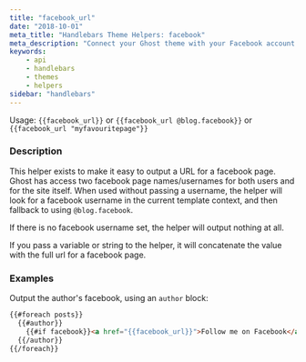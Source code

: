 ```yaml
---
title: "facebook_url"
date: "2018-10-01"
meta_title: "Handlebars Theme Helpers: facebook"
meta_description: "Connect your Ghost theme with your Facebook account. Read more about building custom Ghost themes! 👻!"
keywords:
    - api
    - handlebars
    - themes
    - helpers
sidebar: "handlebars"
---
```


Usage: `{{facebook_url}}` or `{{facebook_url @blog.facebook}}` or `{{facebook_url "myfavouritepage"}}`

### Description

This helper exists to make it easy to output a URL for a facebook page. Ghost has access two facebook page names/usernames for both users and for the site itself. When used without passing a username, the helper will look for a facebook username in the current template context, and then fallback to using `@blog.facebook`.

If there is no facebook username set, the helper will output nothing at all.

If you pass a variable or string to the helper, it will concatenate the value with the full url for a facebook page.


### Examples

Output the author's facebook, using an `author` block:

```html
{{#foreach posts}}
  {{#author}}
    {{#if facebook}}<a href="{{facebook_url}}">Follow me on Facebook</a>{{/if}}
  {{/author}}
{{/foreach}}

```

